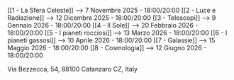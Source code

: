 [[1 - La Sfera Celeste]] --> 7 Novembre 2025 - 18:00/20:00
[[2 - Luce e Radiazione]] --> 12 Dicembre 2025 - 18:00/20:00
[[3 - Telescopi]] --> 9 Gennaio 2026 - 18:00/20:00
[[4 - Il Sole]] --> 20 Febbraio 2026 - 18:00/20:00
[[5 - I pianeti rocciosi]] --> 13 Marzo 2026 - 18:00/20:00
[[6 - I pianeti gassosi]] --> 10 Aprile 2026 - 18:00/20:00
[[7 - Galassie]] --> 15 Maggio 2026 - 18:00/20:00
[[8 - Cosmologia]] --> 12 Giugno 2026 - 18:00/20:00


 Via Bezzecca, 54, 88100 Catanzaro CZ, Italy